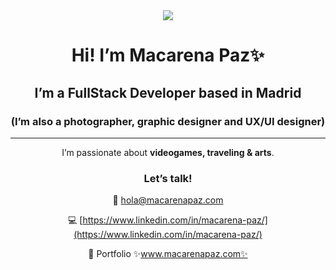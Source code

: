 <div align="center"><img width: 200px src="https://media.tenor.com/nkYsPDoADwgAAAAC/computer-pixel-art.gif" /></div>
<div align="center"> 

# Hi! I’m Macarena Paz✨

## I’m a **FullStack Developer** based in Madrid

### (I’m also a photographer, graphic designer and UX/UI designer)

---

I’m passionate about **videogames, traveling & arts**.

### Let’s talk!

📧 hola@macarenapaz.com

💻 [https://www.linkedin.com/in/macarena-paz/](https://www.linkedin.com/in/macarena-paz/)

🎨 Portfolio ✨www.macarenapaz.com✨
</div>
